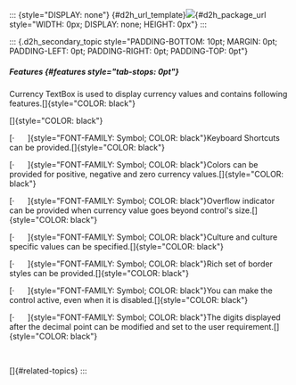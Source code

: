 ::: {style="DISPLAY: none"}
[](ms-xhelp:///?Id=d2h_url_template){#d2h_url_template}![](!package_url!){#d2h_package_url style="WIDTH: 0px; DISPLAY: none; HEIGHT: 0px"}
:::

::: {.d2h_secondary_topic style="PADDING-BOTTOM: 10pt; MARGIN: 0pt; PADDING-LEFT: 0pt; PADDING-RIGHT: 0pt; PADDING-TOP: 0pt"}
##### Features {#features style="tab-stops: 0pt"}

Currency TextBox is used to display currency values and contains following features.[]{style="COLOR: black"}

[]{style="COLOR: black"} 

[·      ]{style="FONT-FAMILY: Symbol; COLOR: black"}Keyboard Shortcuts can be provided.[]{style="COLOR: black"}

[·      ]{style="FONT-FAMILY: Symbol; COLOR: black"}Colors can be provided for positive, negative and zero currency values.[]{style="COLOR: black"}

[·      ]{style="FONT-FAMILY: Symbol; COLOR: black"}Overflow indicator can be provided when currency value goes beyond control\'s size.[]{style="COLOR: black"}

[·      ]{style="FONT-FAMILY: Symbol; COLOR: black"}Culture and culture specific values can be specified.[]{style="COLOR: black"}

[·      ]{style="FONT-FAMILY: Symbol; COLOR: black"}Rich set of border styles can be provided.[]{style="COLOR: black"}

[·      ]{style="FONT-FAMILY: Symbol; COLOR: black"}You can make the control active, even when it is disabled.[]{style="COLOR: black"}

[·      ]{style="FONT-FAMILY: Symbol; COLOR: black"}The digits displayed after the decimal point can be modified and set to the user requirement.[]{style="COLOR: black"}

 

[]{#related-topics}
:::
